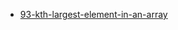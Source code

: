 - [93-kth-largest-element-in-an-array](https://leetcode.com/problems/kth-largest-element-in-an-array/)